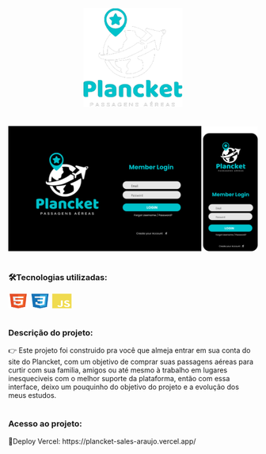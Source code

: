 <p align="center">
<img align="center" width= "200" src="https://github.com/sales-araujo/Plancket/blob/main/img/logo/logo.png?raw=true">  
</p>  

#  
<img src="https://github.com/sales-araujo/Plancket/blob/main/img/logo/Sign%20In.png?raw=true">

#

<div>
<h3>🛠Tecnologias utilizadas:</h3>

<img align="center" alt="Sales-HTML" height="30" width="40" src="https://raw.githubusercontent.com/devicons/devicon/master/icons/html5/html5-original.svg">
<img align="center" alt="Sales-CSS" height="30" width="40" src="https://raw.githubusercontent.com/devicons/devicon/master/icons/css3/css3-original.svg">
<img align="center" alt="Sales-Js" height="30" width="40" src="https://raw.githubusercontent.com/devicons/devicon/master/icons/javascript/javascript-plain.svg">
</div>

#
<h3>Descrição do projeto:</h3>
<p>👉 Este projeto foi construido pra você que almeja entrar em sua conta do site do Plancket, com um objetivo de comprar suas passagens aéreas para curtir com sua familia, amigos ou até mesmo à trabalho em lugares inesqueciveis com o melhor suporte da plataforma, então com essa interface, deixo um pouquinho do objetivo do projeto e a evolução dos meus estudos.</p>

#

<h3>Acesso ao projeto:</h3>
<p>📌Deploy Vercel: https://plancket-sales-araujo.vercel.app/
